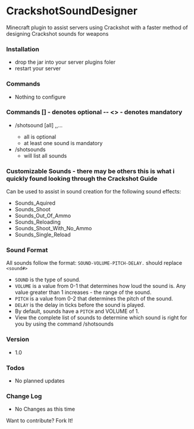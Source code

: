 # CrackshotSoundDesigner

Minecraft plugin to assist servers using Crackshot with a faster method of designing Crackshot sounds for weapons

### Installation
 - drop the jar into your server plugins foler
 - restart your server

### Commands
 - Nothing to configure

### Commands [] - denotes optional -- <> - denotes mandatory
 - /shotsound [all] <sound1>,<sound2>,<sound3>... 
    - all is optional
    - at least one sound is mandatory
 - /shotsounds
    - will list all sounds

### Customizable Sounds - there may be others this is what i quickly found looking through the Crackshot Guide
Can be used to assist in sound creation for the following sound effects:
  - Sounds_Aquired
  - Sounds_Shoot
  - Sounds_Out_Of_Ammo
  - Sounds_Reloading
  - Sounds_Shoot_With_No_Ammo
  - Sounds_Single_Reload

### Sound Format
All sounds follow the format: `SOUND-VOLUME-PITCH-DELAY.` should replace `<sound#>`
 - `SOUND` is the type of sound.
 - `VOLUME` is a value from 0-1 that determines how loud the sound is. Any value greater than 1 increases - the range of the sound.
 - `PITCH` is a value from 0-2 that determines the pitch of the sound.
 - `DELAY` is the delay in ticks before the sound is played.
 - By default, sounds have a `PITCH` and VOLUME of 1.
 - View the complete list of sounds to determine which sound is right for you by using the command /shotsounds

### Version
- 1.0

### Todos
 - No planned updates

### Change Log
 - No Changes as this time

Want to contribute? Fork It!